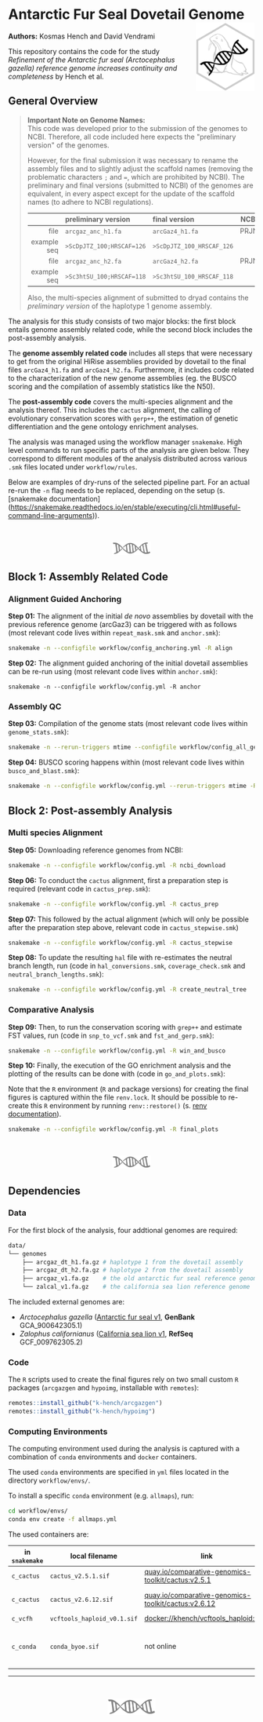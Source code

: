 # Antarctic Fur Seal Dovetail Genome <img src="img/arcgaz_gen_hex.svg" align="right" alt="" width="120" />

**Authors:** Kosmas Hench and David Vendrami

This repository contains the code for the study *Refinement of the Antarctic fur seal (Arctocephalus gazella) reference genome increases continuity and completeness* by Hench et al.

## General Overview

> **Important Note on Genome Names:**<br>
> This code was developed prior to the submission of the genomes to NCBI.
> Therefore, all code included here expects the "preliminary version" of the genomes.
> 
> However, for the final submission it was necessary to rename the assembly files and to slightly adjust the scaffold names (removing the problematic characters `;` and `=`, which are prohibited by NCBI).
> The preliminary and final versions (submitted to NCBI) of the genomes are equivalent, in every aspect except for the update of the scaffold names (to adhere to NCBI regulations).
>
> | | preliminary version | final version | NCBI accession |
> |--:|:-----|:---|---|
> | file | `arcgaz_anc_h1.fa` | `arcGaz4_h1.fa` | PRJNA1099198 |
> | example seq | `>ScDpJTZ_100;HRSCAF=126` | `>ScDpJTZ_100_HRSCAF_126` ||
> | file | `arcgaz_anc_h2.fa` | `arcGaz4_h2.fa` | PRJNA1099197 |
> | example seq | `>Sc3htSU_100;HRSCAF=118` | `>Sc3htSU_100_HRSCAF_118` ||
> 
> Also, the multi-species alignment of submitted to dryad contains the *preliminary version* of the haplotype 1 genome assembly.

The analysis for this study consists of two major blocks:
the first block entails genome assembly related code, while the second block includes the post-assembly analysis.

The **genome assembly related code** includes all steps that were necessary to get from the original HiRise assemblies provided by dovetail to the final files `arcGaz4_h1.fa` and `arcGaz4_h2.fa`.
Furthermore, it includes code related to the characterization of the new genome assemblies (eg. the BUSCO scoring and the compilation of assembly statistics like the N50).

The **post-assembly code** covers the multi-species alignment and the analysis thereof.
This includes the `cactus` alignment, the calling of evolutionary conservation scores with `gerp++`, the estimation of genetic differentiation and the gene ontology enrichment analyses.

The analysis was managed using the workflow manager `snakemake`.
High level commands to run specific parts of the analysis are given below.
They correspond to different modules of the analysis distributed across various `.smk` files located under `workflow/rules`.


Below are examples of dry-runs of the selected pipeline part.
For an actual re-run the `-n` flag needs to be replaced, depending on the setup (s. [snakemake documentation]
(https://snakemake.readthedocs.io/en/stable/executing/cli.html#useful-command-line-arguments)).

<br>
<p align="center">
<img src="img/dna.svg" alt="" width="80">
</p>

## Block 1: Assembly Related Code

### Alignment Guided Anchoring

**Step 01:** The alignment of the initial *de novo* assemblies by dovetail with the previous reference genome (arcGaz3) can be triggered with as follows (most relevant code lives within `repeat_mask.smk` and `anchor.smk`):

```sh
snakemake -n --configfile workflow/config_anchoring.yml -R align
```

**Step 02:** The alignment guided anchoring of the initial dovetail assemblies can be re-run using (most relevant code lives within `anchor.smk`):

```
snakemake -n --configfile workflow/config.yml -R anchor
```

### Assembly QC

**Step 03:** Compilation of the genome stats (most relevant code lives within `genome_stats.smk`):

```sh
snakemake -n --rerun-triggers mtime --configfile workflow/config_all_genomes.yml -R fa_stats
```

**Step 04:** BUSCO scoring happens within (most relevant code lives within `busco_and_blast.smk`):

```sh
snakemake -n --configfile workflow/config.yml --rerun-triggers mtime -R all_blast
```

## Block 2: Post-assembly Analysis

### Multi species Alignment 

**Step 05:**  Downloading reference genomes from NCBI:

```sh
snakemake -n --configfile workflow/config.yml -R ncbi_download
```

**Step 06:** To conduct the `cactus` alignment, first a preparation step is required (relevant code in `cactus_prep.smk`):

```sh
snakemake -n --configfile workflow/config.yml -R cactus_prep
```

**Step 07:** This followed by the actual alignment (which will only be possible after the preparation step above, relevant code in `cactus_stepwise.smk`)

```sh
snakemake -n --configfile workflow/config.yml -R cactus_stepwise
```

**Step 08:** To update the resulting `hal` file with re-estimates the neutral branch length, run (code in `hal_conversions.smk`, `coverage_check.smk` and `neutral_branch_lengths.smk`):

```sh
snakemake -n --configfile workflow/config.yml -R create_neutral_tree
```

### Comparative Analysis

**Step 09:** Then, to run the conservation scoring with `grep++` and estimate FST values, run (code in `snp_to_vcf.smk` and `fst_and_gerp.smk`):

```sh
snakemake -n --configfile workflow/config.yml -R win_and_busco
```

**Step 10:** Finally, the execution of the GO enrichment analysis and the plotting of the results can be done with (code in `go_and_plots.smk`):

Note that the `R` environment (`R` and package versions) for creating the final figures is captured within the file `renv.lock`.
It should be possible to re-create this `R` environment by running `renv::restore()` (s. [renv documentation](https://rstudio.github.io/renv/index.html)).

```sh
snakemake -n --configfile workflow/config.yml -R final_plots
```
<br>
<p align="center">
<img src="img/dna.svg" alt="" width="80">
</p>

## Dependencies

### Data

For the first block of the analysis, four addtional genomes are required:

```sh
data/
└── genomes
    ├── arcgaz_dt_h1.fa.gz # haplotype 1 from the dovetail assembly
    ├── arcgaz_dt_h2.fa.gz # haplotype 2 from the dovetail assembly
    ├── arcgaz_v1.fa.gz    # the old antarctic fur seal reference genome
    └── zalcal_v1.fa.gz    # the california sea lion reference genome
```

The included external genomes are:

- *Arctocephalus gazella* ([Antarctic fur seal v1](https://www.ncbi.nlm.nih.gov/assembly/GCA_900642305.1), **GenBank** GCA_900642305.1)
-  *Zalophus californianus* ([California sea lion v1](https://www.ncbi.nlm.nih.gov/assembly/GCF_009762305.2/), **RefSeq** GCF_009762305.2)

### Code

The `R` scripts used to create the final figures rely on two small custom `R` packages (`arcgazgen` and `hypoimg`, installable with `remotes`):

```R
remotes::install_github("k-hench/arcgazgen")
remotes::install_github("k-hench/hypoimg")
```

### Computing Environments 

The computing environment used during the analysis is captured with a combination of `conda` environments and `docker` containers.

The used `conda` environments are specified in `yml` files located in the directory `workflow/envs/`.

To install a specific `conda` environment (e.g. `allmaps`), run: 

```sh
cd workflow/envs/
conda env create -f allmaps.yml
```

The used containers are:

| in `snakemake` | local filename | link | comet |
| -------------- | -------------- | ---- | ----- |
| `c_cactus` | `cactus_v2.5.1.sif` | [quay.io/comparative-genomics-toolkit/cactus:v2.5.1](https://quay.io/repository/comparative-genomics-toolkit/cactus?tab=tags&tag=v2.5.1) | for the alignment |
| `c_cactus` | `cactus_v2.6.12.sif` | [quay.io/comparative-genomics-toolkit/cactus:v2.6.12](https://quay.io/repository/comparative-genomics-toolkit/cactus?tab=tags&tag=v2.5.1) | for the post-alignment analysis |
| `c_vcfh` | `vcftools_haploid_v0.1.sif` | [docker://khench/vcftools_haploid:v0.1](https://hub.docker.com/r/khench/vcftools_haploid) |  |
| `c_conda` | `conda_byoe.sif` | not online | contains `conda` environments specified in `workflow/envs` |

---
<br>
<p align="center">
<img src="img/dna.svg" alt="" width="100">
</p>